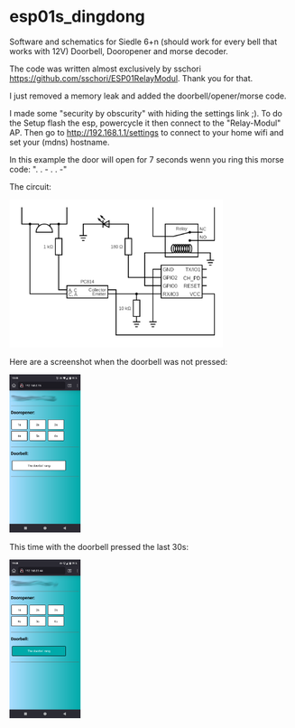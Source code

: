 # esp01s_dingdong
Software and schematics for Siedle 6+n (should work for every bell that works with 12V) Doorbell, Dooropener and morse decoder.

The code was written almost exclusively by sschori <https://github.com/sschori/ESP01RelayModul>. Thank you for that.

I just removed a memory leak and added the doorbell/opener/morse code.

I made some "security by obscurity" with hiding the settings link ;). To do the Setup flash the esp, powercycle it then connect to the "Relay-Modul" AP. Then go to <http://192.168.1.1/settings> to connect to your home wifi and set your (mdns) hostname.

In this example the door will open for 7 seconds wenn you ring this morse code: ". . - . . -"



The circuit:

<img src="https://raw.githubusercontent.com/h4km4k/esp01s_dingdong/refs/heads/main/images/circuit1.png" alt="Not_presssed" style="width:75%; height:auto;">


Here are a screenshot when the doorbell was not pressed:

<img src="https://raw.githubusercontent.com/h4km4k/esp01s_dingdong/refs/heads/main/images/Screenshot_1.png" alt="Not_presssed" style="width:25%; height:auto;">

This time with the doorbell pressed the last 30s:

<img src="https://raw.githubusercontent.com/h4km4k/esp01s_dingdong/refs/heads/main/images/Screenshot_2.png" alt="Pressed" style="width:25%; height:auto;">


